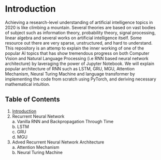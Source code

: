 # Introduction
Achieving a research-level understanding of artificial intelligence topics in 2020 is like climbing a mountain. Several theories are based on vast bodies of subject such as information theory, probability theory, signal processing, linear algebra and several works on artificial intelligence itself. Some resource out there are very sparse, unstructured, and hard to understand. This repository is an attemp to explain the inner working of one of the popular AI topics that has show tremendous progress on both Computer Vision and Natural Language Processing (i.e RNN based neural network architecture) by laveraging the power of Jupyter Notebook. We will explain popular architecture of RNN such as LSTM, GRU, MGU, Attention Mechanism, Neural Turing Machine and language transformer by implementing the code from scratch using PyTorch, and deriving necessary mathematical intuition.    

## Table of Contents
1. [Introduction](https://github.com/Delameta-AI-Research/understaning_rnn/edit/master/README.md)
2. Recurrent Neural Network<br> 
   a. Vanilla RNN and Backpropagation Through Time<br>
   b. LSTM<br>
   c. GRU<br>
   d. MGU<br>
3. Adved Recurrent Neural Network Architecture<br>
   a. Attention Mechanism<br>
   b. Neural Turing Machine<br>
